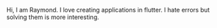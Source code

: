 Hi, I am Raymond. I love creating applications in flutter.
I hate errors but solving them is more interesting.

